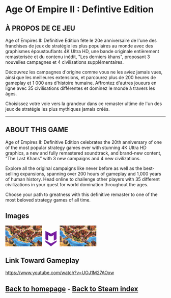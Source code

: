 # Age Of Empire II : Defintive Edition

## À PROPOS DE CE JEU
Age of Empires II: Definitive Edition fête le 20e anniversaire de l'une des franchises de jeux de stratégie les plus populaires au monde avec des graphismes époustouflants 4K Ultra HD, une bande originale entièrement remasterisée et du contenu inédit, "Les derniers khans", proposant 3 nouvelles campagnes et 4 civilisations supplémentaires.

Découvrez les campagnes d'origine comme vous ne les aviez jamais vues, ainsi que les meilleures extensions, et parcourez plus de 200 heures de gameplay et 1 000 ans d'histoire humaine. Affrontez d'autres joueurs en ligne avec 35 civilisations différentes et dominez le monde à travers les âges.

Choisissez votre voie vers la grandeur dans ce remaster ultime de l'un des jeux de stratégie les plus mythiques jamais créés.

********

## ABOUT THIS GAME
Age of Empires II: Definitive Edition celebrates the 20th anniversary of one of the most popular strategy games ever with stunning 4K Ultra HD graphics, a new and fully remastered soundtrack, and brand-new content, “The Last Khans” with 3 new campaigns and 4 new civilizations.

Explore all the original campaigns like never before as well as the best-selling expansions, spanning over 200 hours of gameplay and 1,000 years of human history. Head online to challenge other players with 35 different civilizations in your quest for world domination throughout the ages.

Choose your path to greatness with this definitive remaster to one of the most beloved strategy games of all time.

## Images
![alt text][AOEImage1]
![alt text](https://github.com/adam-p/markdown-here/raw/master/src/common/images/icon48.png "Logo Title Text 1")
![alt text](Steam/A-B/AOE2Def/ss_b42dec99b197fea9882abc333e2cfb0a77dd3ed2.116x65.jpg "Logo Title Text 1")

## Link Toward Gameplay
https://www.youtube.com/watch?v=UOJ1M27AOxw


## [Back to homepage](/)  -  [Back to Steam index](/Steam/indexSteam.md)

[//]: # (This may be the most platform independent comment)
[AOEImage1]: Steam/A-B/AOE2Def/ss_b42dec99b197fea9882abc333e2cfb0a77dd3ed2.116x65.jpg "AOE II Def edition Image 1"
